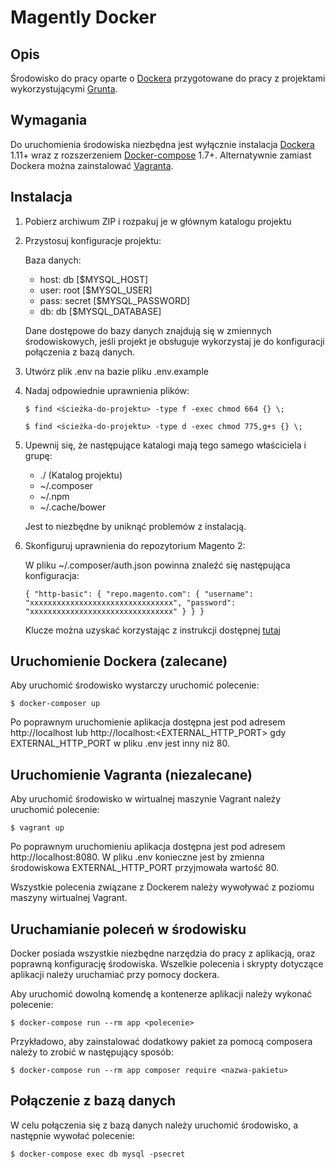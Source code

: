 # Magently Docker

## Opis

Środowisko do pracy oparte o [Dockera](https://docker.com) przygotowane do pracy z projektami wykorzystującymi [Grunta](http://gruntjs.com/).

## Wymagania

Do uruchomienia środowiska niezbędna jest wyłącznie instalacja [Dockera](https://docs.docker.com/engine/installation/) 1.11+ wraz z rozszerzeniem [Docker-compose](https://docs.docker.com/compose/install) 1.7+. Alternatywnie zamiast Dockera można zainstalować [Vagranta](https://www.vagrantup.com/docs/installation/).

## Instalacja

1. Pobierz archiwum ZIP i rozpakuj je w głównym katalogu projektu
2. Przystosuj konfiguracje projektu:

   Baza danych:
   - host: db		[$MYSQL_HOST]
   - user: root		[$MYSQL_USER]
   - pass: secret	[$MYSQL_PASSWORD]
   - db:   db		[$MYSQL_DATABASE]

   Dane dostępowe do bazy danych znajdują się w zmiennych środowiskowych, jeśli projekt je obsługuje wykorzystaj je do konfiguracji połączenia z bazą danych.
3. Utwórz plik .env na bazie pliku .env.example
4. Nadaj odpowiednie uprawnienia plików:

   `$ find <ścieżka-do-projektu> -type f -exec chmod 664 {} \;`

   `$ find <ścieżka-do-projektu> -type d -exec chmod 775,g+s {} \;`
5. Upewnij się, że następujące katalogi mają tego samego właściciela i grupę:
   
   - ./             (Katalog projektu)
   - ~/.composer
   - ~/.npm
   - ~/.cache/bower

   Jest to niezbędne by uniknąć problemów z instalacją.
6. Skonfiguruj uprawnienia do repozytorium Magento 2:

   W pliku ~/.composer/auth.json powinna znaleźć się następująca konfiguracja:

   `
   {
       "http-basic": {
           "repo.magento.com": {
               "username": "xxxxxxxxxxxxxxxxxxxxxxxxxxxxxxxx",
               "password": "xxxxxxxxxxxxxxxxxxxxxxxxxxxxxxxx"
           }
       }
   }
   `

   Klucze można uzyskać korzystając z instrukcji dostępnej [tutaj](http://devdocs.magento.com/guides/v2.0/install-gde/prereq/connect-auth.html)
     
## Uruchomienie Dockera (zalecane)

Aby uruchomić środowisko wystarczy uruchomić polecenie:

`$ docker-composer up`

Po poprawnym uruchomienie aplikacja dostępna jest pod adresem http://localhost lub http://localhost:<EXTERNAL_HTTP_PORT> gdy EXTERNAL_HTTP_PORT w pliku .env jest inny niż 80.

## Uruchomienie Vagranta (niezalecane)

Aby uruchomić środowisko w wirtualnej maszynie Vagrant należy uruchomić polecenie:

`$ vagrant up`

Po poprawnym uruchomieniu aplikacja dostępna jest pod adresem http://localhost:8080. W pliku .env konieczne jest by zmienna środowiskowa EXTERNAL_HTTP_PORT przyjmowała wartość 80.

Wszystkie polecenia związane z Dockerem należy wywoływać z poziomu maszyny wirtualnej Vagrant.

## Uruchamianie poleceń w środowisku

Docker posiada wszystkie niezbędne narzędzia do pracy z aplikacją, oraz poprawną konfigurację środowiska. Wszelkie polecenia i skrypty dotyczące aplikacji należy uruchamiać przy pomocy dockera.

Aby uruchomić dowolną komendę a kontenerze aplikacji należy wykonać polecenie:

`$ docker-compose run --rm app <polecenie>`

Przykładowo, aby zainstalować dodatkowy pakiet za pomocą composera należy to zrobić w następujący sposób:

`$ docker-compose run --rm app composer require <nazwa-pakietu>`

## Połączenie z bazą danych

W celu połączenia się z bazą danych należy uruchomić środowisko, a następnie wywołać polecenie:

`$ docker-compose exec db mysql -psecret`

